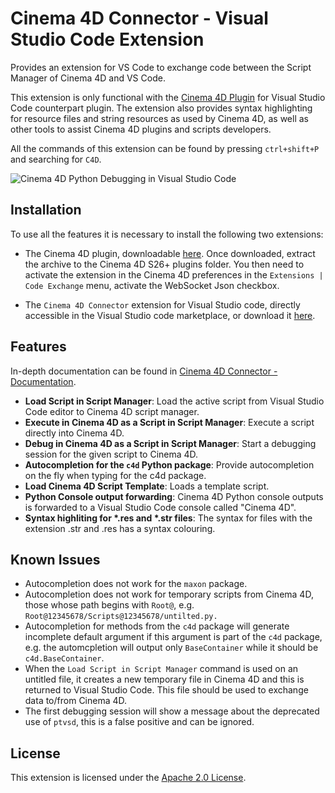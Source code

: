 # Cinema 4D Connector - Visual Studio Code Extension

Provides an extension for VS Code to exchange code between the Script Manager of Cinema 4D and VS Code.

This extension is only functional with the [Cinema 4D Plugin](https://github.com/PluginCafe/Cinema4D_Connector-Cinema4D_Plugin) for Visual Studio Code counterpart plugin. The extension also provides syntax highlighting for resource files and string resources as used by Cinema 4D, as well as other tools to assist Cinema 4D plugins and scripts developers.

All the commands of this extension can be found by pressing `ctrl+shift+P` and searching for `C4D`.

![Cinema 4D Python Debugging in Visual Studio Code](https://github.com/PluginCafe/Cinema4D_Connector-VisualStudioCode_Extension/blob/main/image/vscode_example.png)

## Installation

To use all the features it is necessary to install the following two extensions:

- The Cinema 4D plugin, downloadable [here](https://github.com/PluginCafe/Cinema4D_Connector-Cinema4D_Plugin/releases). Once downloaded, extract the archive to the Cinema 4D S26+ plugins folder. You then need to activate the extension in the Cinema 4D preferences in the `Extensions | Code Exchange` menu, activate the WebSocket Json checkbox.

- The `Cinema 4D Connector` extension for Visual Studio code, directly accessible in the Visual Studio code marketplace, or download it [here](https://github.com/PluginCafe/Cinema4D_Connector-VisualStudioCode_Extension/releases).

## Features

In-depth documentation can be found in [Cinema 4D Connector - Documentation](https://github.com/PluginCafe/Cinema4D_Connector-Cinema4D_Plugin/blob/main/documentation.md).

* **Load Script in Script Manager**: Load the active script from Visual Studio Code editor to Cinema 4D script manager. 
* **Execute in Cinema 4D as a Script in Script Manager**: Execute a script directly into Cinema 4D.
* **Debug in Cinema 4D as a Script in Script Manager**: Start a debugging session for the given script to Cinema 4D.
* **Autocompletion for the `c4d` Python package**: Provide autocompletion on the fly when typing for the c4d package.
* **Load Cinema 4D Script Template**: Loads a template script.
* **Python Console output forwarding**: Cinema 4D Python console outputs is forwarded to a Visual Studio Code console called "Cinema 4D".
* **Syntax highliting for \*.res and \*.str files**: The syntax for files with the extension .str and .res has a syntax colouring.

## Known Issues

- Autocompletion does not work for the `maxon` package.
- Autocompletion does not work for temporary scripts from Cinema 4D, those whose path begins with `Root@`, e.g. `Root@12345678/Scripts@12345678/untilted.py.`
- Autocompletion for methods from the `c4d` package will generate incomplete default argument if this argument is part of the `c4d` package, e.g. the automcpletion will output only `BaseContainer` while it should be `c4d.BaseContainer`.
- When the `Load Script in Script Manager` command is used on an untitled file, it creates a new temporary file in Cinema 4D and this is returned to Visual Studio Code. This file should be used to exchange data to/from Cinema 4D.
- The first debugging session will show a message about the deprecated use of `ptvsd`, this is a false positive and can be ignored.

## License

This extension is licensed under the [Apache 2.0 License](LICENSE).

